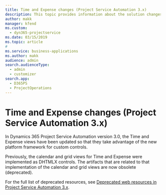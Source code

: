 ```yaml
---
title: Time and Expense changes (Project Service Automation 3.x)
description: This topic provides information about the solution changes for Time and Expense.
author: makk
manager: kfend
ms.custom: 
  - dyn365-projectservice
ms.date: 03/15/2019
ms.topic: article
#
ms.service: business-applications
ms.author: makk
audience: admin
search.audienceType: 
  - admin
  - customizer
search.app: 
  - D365PS
  - ProjectOperations
---
```


# Time and Expense changes (Project Service Automation 3.x)

In Dynamics 365 Project Service Automation version 3.0, the Time and Expense views have been updated so that they take advantage of the new platform framework for custom controls.

Previously, the calendar and grid views for Time and Expense were implemented as DHTMLX controls. The artifacts that are related to that implementation of the calendar and grid views are now obsolete (deprecated).

For the full list of deprecated resources, see [Deprecated web resources in Project Service Automation 3.x](web-resources-deprecated-v3.x.md).
